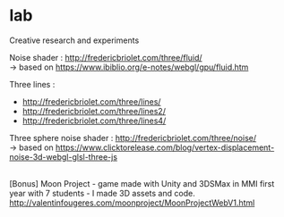 # lab
Creative research and experiments

Noise shader : http://fredericbriolet.com/three/fluid/ <br/>
-> based on https://www.ibiblio.org/e-notes/webgl/gpu/fluid.htm

Three lines : 
- http://fredericbriolet.com/three/lines/
- http://fredericbriolet.com/three/lines2/
- http://fredericbriolet.com/three/lines4/

Three sphere noise shader : http://fredericbriolet.com/three/noise/ <br/>
-> based on https://www.clicktorelease.com/blog/vertex-displacement-noise-3d-webgl-glsl-three-js
<br/><br/>

[Bonus] Moon Project - game made with Unity and 3DSMax in MMI first year with 7 students - I made 3D assets and code.
http://valentinfougeres.com/moonproject/MoonProjectWebV1.html
